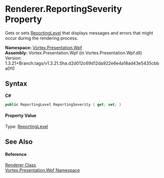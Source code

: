 # Renderer.ReportingSeverity Property 
 

Gets or sets <a href="T_Vortex_Presentation_Wpf_ReportingLevel.md">ReportingLevel</a> that displays messages and errors that might occur during the rendering process.

**Namespace:**&nbsp;<a href="N_Vortex_Presentation_Wpf.md">Vortex.Presentation.Wpf</a><br />**Assembly:**&nbsp;Vortex.Presentation.Wpf (in Vortex.Presentation.Wpf.dll) Version: 1.3.21+Branch.tags/v1.3.21.Sha.d2d012c69d12da922e6e4a18ad43e5435cbba0f0

## Syntax

**C#**<br />
``` C#
public ReportingLevel ReportingSeverity { get; set; }
```


#### Property Value
Type: <a href="T_Vortex_Presentation_Wpf_ReportingLevel.md">ReportingLevel</a>

## See Also


#### Reference
<a href="T_Vortex_Presentation_Wpf_Renderer.md">Renderer Class</a><br /><a href="N_Vortex_Presentation_Wpf.md">Vortex.Presentation.Wpf Namespace</a><br />